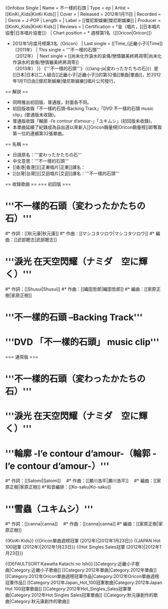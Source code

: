 {{Infobox Single
| Name = 不一樣的石頭
| Type = ep 
| Artist = [[KinKi_Kids|KinKi Kids]]
| Cover = 
| Released = 2012年1月11日
| Recorded = 
| Genre = J-POP
| Length = 
| Label = [[傑尼斯娛樂|傑尼斯娛樂]]
| Producer = [[KinKi_Kids|KinKi Kids]]
| Reviews = 
| Certification = *金（唱片，[[日本唱片協會|日本唱片協會]]）
| Chart position = * 週榜第1名（[[Oricon|Oricon]]）
* 2012年1月度月榜第3名（Oricon）
| Last single = [[Time_(近畿小子)|Time]]<br />（2011年）
| This single = '''不一樣的石頭'''<br />（2012年）
| Next single = [[尚未化作淚水的哀傷/戀情雖美終將凋零|尚未化作淚水的哀傷/戀情雖美終將凋零]]<br />（2013年）
}}
《'''不一樣的石頭'''》（{{lang-ja|変わったかたちの石}}）是[[日本|日本]]二人組合[[近畿小子|近畿小子]]的第32張[[單曲|單曲]]，於2012年1月11日由[[傑尼斯娛樂|傑尼斯娛樂]]唱片公司發行。

== 解説 ==
* 同時推出初回版、普通版，封面各不同。
* 初回版收錄「不一樣的石頭–Backing Track」｢DVD 不一樣的石頭 music clip」(普通版未收錄)。
* 普通版收錄「輪廓 -l’e contour d’amour-」「ユキムシ」(初回版未收錄)。
* 本單曲延續了紀錄成為自出道以來新入[[Oricon銷量榜|Oricon銷量榜]]即奪取第一位的連續第32張單曲。

== 名稱 ==

* 日語原名：'''変わったかたちの石'''
* 中文意思：'''不一樣的石頭'''
* [[香港|香港]][[正東唱片|正東]]譯名：
* [[台灣|台灣]][[艾迴唱片|艾迴]]譯名：'''不一樣的石頭'''

== 收錄歌曲 ==
=== 初回版 ===
# '''不一樣的石頭（変わったかたちの石）'''
#* 作詞：[[秋元康|秋元康]]
#* 作曲：[[マシコタツロウ|マシコタツロウ]]
#* 編曲：[[武部聰志|武部聰志]]
# '''淚光 在天空閃耀（ナミダ　空に輝く）'''
#* 作詞：[[Shusui|Shusui]]
#* 作曲：[[織田哲郎|織田哲郎]]
#* 編曲：[[家原正樹|家原正樹]]
# '''不一樣的石頭 –Backing Track'''

# '''DVD 「不一樣的石頭」 music clip'''

=== 通常版 ===
# '''不一樣的石頭（変わったかたちの石）'''
# '''淚光 在天空閃耀（ナミダ　空に輝く）'''
# '''輪廓 -l’e contour d’amour-（輪郭 -l’e contour d’amour-）'''
#* 作詞：[[Satomi|Satomi]]　
#* 作曲：[[瀬川浩平|瀬川浩平]]　
#* 編曲：[[家原正樹|家原正樹]]
#*和音編排：[[Ko-saku|Ko-saku]]
# '''雪蟲（ユキムシ）'''
#* 作詞：[[canna|canna]]　
#* 作曲：[[canna|canna]]
#* 編曲：[[家原正樹|家原正樹]]　

{{KinKi Kids}}
{{Oricon單曲週榜冠軍 (2012年)|2012年1月23日}}
{{JAPAN Hot 100冠軍 (2012年)|2012年1月23日}}
{{Hot Singles Sales冠軍 (2012年)|2012年1月23日}}

{{DEFAULTSORT:Kawatta Katachi no Ishi}}
[[Category:近畿小子歌曲|Category:近畿小子歌曲]]
[[Category:2012年單曲|Category:2012年單曲]]
[[Category:2012年Oricon單曲週榜冠軍作品|Category:2012年Oricon單曲週榜冠軍作品]]
[[Category:2012年Japan_Hot_100冠軍歌曲|Category:2012年Japan Hot 100冠軍歌曲]]
[[Category:2012年Hot_Singles_Sales冠軍單曲|Category:2012年Hot Singles Sales冠軍單曲]]
[[Category:秋元康創作的歌曲|Category:秋元康創作的歌曲]]